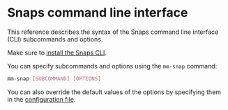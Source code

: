 # Snaps command line interface

This reference describes the syntax of the Snaps command line interface (CLI) subcommands and options.

Make sure to [install the Snaps CLI](../../get-started/install-snaps.md#install-the-snaps-cli).

You can specify subcommands and options using the `mm-snap` command:

```bash
mm-snap [SUBCOMMAND] [OPTIONS]
```

You can also override the default values of the options by specifying them in the
[configuration file](../../concepts/anatomy.md#configuration-file).